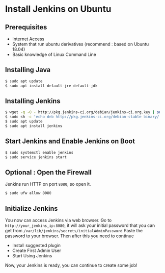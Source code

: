 Install Jenkins on Ubuntu
===
Prerequisites
---
- Internet Access
- System that run ubuntu derivatives (recommend : based on Ubuntu 18.04)
- Basic knowledge of Linux Command Line

Installing Java
---
```sh
$ sudo apt update
$ sudo apt install default-jre default-jdk
```
Installing Jenkins
---
```sh
$ wget -q -O - http://pkg.jenkins-ci.org/debian/jenkins-ci.org.key | sudo apt-key add -
$ sudo sh -c 'echo deb http://pkg.jenkins-ci.org/debian-stable binary/ > /etc/apt/sources.list.d/jenkins.list'
$ sudo apt update
$ sudo apt install jenkins
```

Start Jenkins and Enable Jenkins on Boot
---
```sh
$ sudo systemctl enable jenkins
$ sudo service jenkins start
```

Optional : Open the Firewall
---
Jenkins run HTTP on port `8080`, so open it.
```sh 
$ sudo ufw allow 8080
```

Initialize Jenkins
---
You now can access Jenkins via web browser. Go to `http://your_jenkins_ip:8080`, it will ask your initial password that you can get from `/var/lib/jenkins/secrets/initialAdminPassword`
Paste the password to your browser. Then after this you need to continue

- Install suggested plugin
- Create First Admin User
- Start Using Jenkins

Now, your Jenkins is ready, you can continue to create some job!
